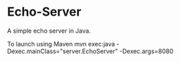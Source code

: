 # Echo-Server

A simple echo server in Java.

To launch using Maven
mvn exec:java -Dexec.mainClass="server.EchoServer" -Dexec.args=8080
